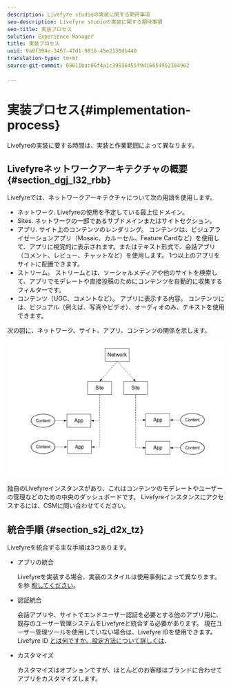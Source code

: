 ```yaml
---
description: Livefyre studioの実装に関する期待事項
seo-description: Livefyre studioの実装に関する期待事項
seo-title: 実装プロセス
solution: Experience Manager
title: 実装プロセス
uuid: 9a0f394e-3467-47d1-9816-45e2130db440
translation-type: tm+mt
source-git-commit: 09011bac06f4a1c39836455f9d16654952184962

---
```



# 実装プロセス{#implementation-process}

Livefyreの実装に要する時間は、実装と作業範囲によって異なります。

## Livefyreネットワークアーキテクチャの概要 {#section_dgj_l32_rbb}

Livefyreでは、ネットワークアーキテクチャについて次の用語を使用します。

* ネットワーク. Livefyreの使用を予定している最上位ドメイン。
* Sites. ネットワークの一部であるサブドメインまたはサイトセクション。
* アプリ. サイト上のコンテンツのレンダリング。 コンテンツは、ビジュアライゼーションアプリ（Mosaic、カルーセル、Feature Cardなど）を使用して、アプリに視覚的に表示されます。またはテキスト形式で、会話アプリ（コメント、レビュー、チャットなど）を使用します。 1つ以上のアプリをサイトに配置できます。
* ストリーム。 ストリームとは、ソーシャルメディアや他のサイトを検索して、アプリでモデレートや直接投稿のためにコンテンツを自動的に収集するフィルターです。
* コンテンツ（UGC、コメントなど）。 アプリに表示する内容。 コンテンツには、ビジュアル（例えば、写真やビデオ）、オーディオのみ、テキストを使用できます。

次の図に、ネットワーク、サイト、アプリ、コンテンツの関係を示します。

![](assets/network_site_architecture.png)

独自のLivefyreインスタンスがあり、これはコンテンツのモデレートやユーザーの管理などのための中央のダッシュボードです。 Livefyreインスタンスにアクセスするには、CSMに問い合わせてください。

## 統合手順 {#section_s2j_d2x_tz}

Livefyreを統合する主な手順は3つあります。

* アプリの統合

   Livefyreを実装する場合、実装のスタイルは使用事例によって異なります。 を参 [照してください](/help/implementation/c-getting-started/c-implementation-process/c-app-integration-types.md#c_app_integration_types)。

* 認証統合

   会話アプリや、サイトでエンドユーザー認証を必要とする他のアプリ用に、既存のユーザー管理システムをLivefyreと統合する必要があります。 現在ユーザー管理ツールを使用していない場合は、Livefyre IDを使用できます。 Livefyre ID [とは何ですか、設定方法について詳しくは](/help/implementation/c-livefyre-identity-comp/c-livefyre-identity-comp.md#c_livefyre_identity)、

* カスタマイズ

   カスタマイズはオプションですが、ほとんどのお客様はブランドに合わせてアプリをカスタマイズします。

